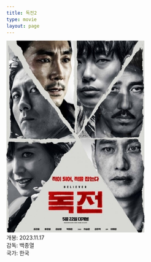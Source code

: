 ```yaml
---
title: 독전2
type: movie
layout: page
---
```


<div class="container text-center">
    <div class="row">
        <div class="col">
            <img src="/asset/attach/2024-02-11-독전2/poster.jpg" height="500"/>
        </div>
        <div class="col text-start ms-3">
            개봉: 2023.11.17<br>
            감독: 백종열<br>
            국가: 한국
        </div>
    </div>
</div>